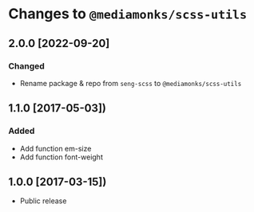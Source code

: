 # Changes to `@mediamonks/scss-utils`

## 2.0.0 [2022-09-20]

### Changed

* Rename package & repo from `seng-scss` to `@mediamonks/scss-utils` 

## 1.1.0 [2017-05-03])

### Added

* Add function em-size
* Add function font-weight

## 1.0.0 [2017-03-15])

* Public release
